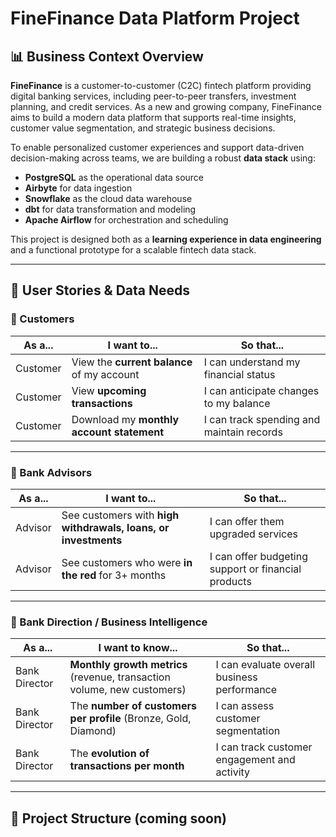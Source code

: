 # FineFinance Data Platform Project

## 📊 Business Context Overview

**FineFinance** is a customer-to-customer (C2C) fintech platform providing digital banking services, including peer-to-peer transfers, investment planning, and credit services. As a new and growing company, FineFinance aims to build a modern data platform that supports real-time insights, customer value segmentation, and strategic business decisions.

To enable personalized customer experiences and support data-driven decision-making across teams, we are building a robust **data stack** using:

- **PostgreSQL** as the operational data source
- **Airbyte** for data ingestion
- **Snowflake** as the cloud data warehouse
- **dbt** for data transformation and modeling
- **Apache Airflow** for orchestration and scheduling

This project is designed both as a **learning experience in data engineering** and a functional prototype for a scalable fintech data stack.

---

## 👥 User Stories & Data Needs

### 🔹 Customers
| As a... | I want to... | So that... |
|--------|---------------|-------------|
| Customer | View the **current balance** of my account | I can understand my financial status |
| Customer | View **upcoming transactions** | I can anticipate changes to my balance |
| Customer | Download my **monthly account statement** | I can track spending and maintain records |

---

### 🔹 Bank Advisors
| As a... | I want to... | So that... |
|--------|---------------|-------------|
| Advisor | See customers with **high withdrawals, loans, or investments** | I can offer them upgraded services |
| Advisor | See customers who were **in the red** for 3+ months | I can offer budgeting support or financial products |

---

### 🔹 Bank Direction / Business Intelligence
| As a... | I want to know... | So that... |
|--------|--------------------|-------------|
| Bank Director | **Monthly growth metrics** (revenue, transaction volume, new customers) | I can evaluate overall business performance |
| Bank Director | The **number of customers per profile** (Bronze, Gold, Diamond) | I can assess customer segmentation |
| Bank Director | The **evolution of transactions per month** | I can track customer engagement and activity |

---

## 📁 Project Structure (coming soon)

